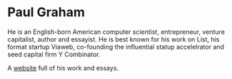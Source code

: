 # Paul Graham 

He is an English-born American computer scientist, entrepreneur, venture capitalist, author and essayist. He is best known for his work on List, his format startup Viaweb, co-founding the influential statup accelelrator and seed capital firm Y Combinator. 

A [website](http://paulgraham.com) full of his work and essays.